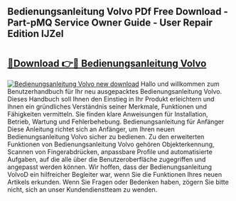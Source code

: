 ## Bedienungsanleitung Volvo PDf Free Download - Part-pMQ Service Owner Guide - User Repair Edition IJZel

# <h2><a href="http://df3tuq.blite.top/?on=Bedienungsanleitung+Volvo">🔗Download 👉🔴 Bedienungsanleitung Volvo</a></h2>

[![Bedienungsanleitung Volvo new download](https://i.imgur.com/lujVjoI.png)](http://df3tuq.blite.top/?on=Bedienungsanleitung+Volvo)
Hallo und willkommen zum Benutzerhandbuch für Ihr neu ausgepacktes Bedienungsanleitung Volvo. Dieses Handbuch soll Ihnen den Einstieg in Ihr Produkt erleichtern und Ihnen ein gründliches Verständnis seiner Merkmale, Funktionen und Fähigkeiten vermitteln. Sie finden klare Anweisungen für Installation, Betrieb, Wartung und Fehlerbehebung. Bedienungsanleitung für Anfänger Diese Anleitung richtet sich an Anfänger, um Ihren neuen Bedienungsanleitung Volvo sicher zu bedienen. Zu den erweiterten Funktionen von Bedienungsanleitung Volvo gehören Objekterkennung, Scannen von Fingerabdrücken, anpassbare Profile und automatisierte Aufgaben, auf die alle über die Benutzeroberfläche zugegriffen und angepasst werden können. Wir hoffen, dass der Bedienungsanleitung VolvoD ein hilfreicher Begleiter war, wenn Sie die Funktionen Ihres neuen Artikels erkunden. Wenn Sie Fragen oder Bedenken haben, zögern Sie bitte nicht, sich an unser Kundendienstteam zu wenden.

